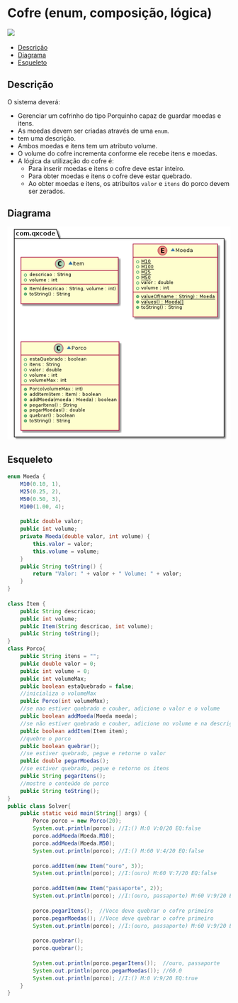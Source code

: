 # Cofre (enum, composição, lógica)

![](figura.jpg)

<!--TOC_BEGIN-->
- [Descrição](#descrição)
- [Diagrama](#diagrama)
- [Esqueleto](#esqueleto)
<!--TOC_END-->

## Descrição
O sistema deverá:

- Gerenciar um cofrinho do tipo Porquinho capaz de guardar moedas e itens.
- As moedas devem ser criadas através de uma `enum`.
-  tem uma descrição.
- Ambos moedas e itens tem um atributo volume.
- O volume do cofre incrementa conforme ele recebe itens e moedas.
- A lógica da utilização do cofre é:
    - Para inserir moedas e itens o cofre deve estar inteiro.
    - Para obter moedas e itens o cofre deve estar quebrado.
    - Ao obter moedas e itens, os atribuitos `valor` e `itens` do porco devem ser zerados.

## Diagrama
![](diagrama.png)

## Esqueleto
<!--FILTER Solver.java java-->
```java
enum Moeda {
    M10(0.10, 1),
    M25(0.25, 2),
    M50(0.50, 3),
    M100(1.00, 4);

    public double valor;
    public int volume;
    private Moeda(double valor, int volume) {
        this.valor = valor;
        this.volume = volume;
    }
    public String toString() {
        return "Valor: " + valor + " Volume: " + valor;
    }
}

class Item {
    public String descricao;
    public int volume;
    public Item(String descricao, int volume);
    public String toString();
}
class Porco{
    public String itens = "";
    public double valor = 0;
    public int volume = 0;
    public int volumeMax;
    public boolean estaQuebrado = false;
    //inicializa o volumeMax
    public Porco(int volumeMax);
    //se nao estiver quebrado e couber, adicione o valor e o volume
    public boolean addMoeda(Moeda moeda);
    //se não estiver quebrado e couber, adicione no volume e na descrição
    public boolean addItem(Item item);
    //quebre o porco
    public boolean quebrar();
    //se estiver quebrado, pegue e retorne o valor
    public double pegarMoedas();
    //se estiver quebrado, pegue e retorno os itens
    public String pegarItens();
    //mostre o conteúdo do porco
    public String toString();
}
public class Solver{
    public static void main(String[] args) {
        Porco porco = new Porco(20);
        System.out.println(porco); //I:() M:0 V:0/20 EQ:false
        porco.addMoeda(Moeda.M10);
        porco.addMoeda(Moeda.M50);
        System.out.println(porco); //I:() M:60 V:4/20 EQ:false

        porco.addItem(new Item("ouro", 3));
        System.out.println(porco); //I:(ouro) M:60 V:7/20 EQ:false

        porco.addItem(new Item("passaporte", 2));
        System.out.println(porco); //I:(ouro, passaporte) M:60 V:9/20 EQ:false

        porco.pegarItens();  //Voce deve quebrar o cofre primeiro
        porco.pegarMoedas(); //Voce deve quebrar o cofre primeiro
        System.out.println(porco); //I:(ouro, passaporte) M:60 V:9/20 EQ:false

        porco.quebrar();
        porco.quebrar();

        System.out.println(porco.pegarItens());  //ouro, passaporte
        System.out.println(porco.pegarMoedas()); //60.0
        System.out.println(porco); //I:() M:0 V:9/20 EQ:true
    }
}
```
<!--FILTER_END-->